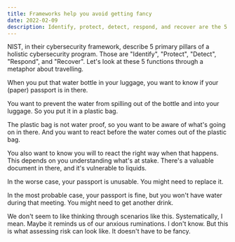```yaml
---
title: Frameworks help you avoid getting fancy
date: 2022-02-09
description: Identify, protect, detect, respond, and recover are the 5 primary pillars of a holistic cybersecurity program.
---
```


NIST, in their cybersecurity framework, describe 5 primary pillars of a holistic cybersecurity program. Those are "Identify", "Protect", "Detect", "Respond", and "Recover". Let's look at these 5 functions through a metaphor about travelling.

When you put that water bottle in your luggage, you want to know if your (paper) passport is in there.

You want to prevent the water from spilling out of the bottle and into your luggage. So you put it in a plastic bag. 

The plastic bag is not water proof, so you want to be aware of what's going on in there. And you want to react before the water comes out of the plastic bag.

You also want to know you will to react the right way when that happens. This depends on you understanding what's at stake. There's a valuable document in there, and it's vulnerable to liquids.

In the worse case, your passport is unusable. You might need to replace it. 

In the most probable case, your passport is fine, but you won't have water during that meeting. You might need to get another drink.

We don't seem to like thinking through scenarios like this. Systematically, I mean. Maybe it reminds us of our anxious ruminations. I don't know. But this is what assessing risk can look like. It doesn't have to be fancy.
